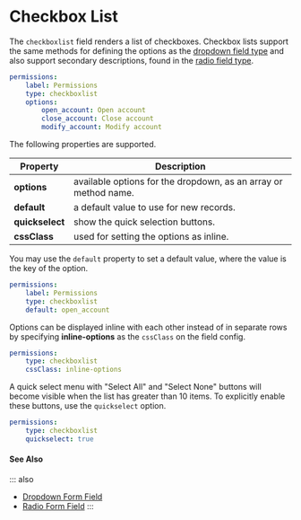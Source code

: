 # Checkbox List

The `checkboxlist` field renders a list of checkboxes. Checkbox lists support the same methods for defining the options as the [dropdown field type](./field-dropdown.md) and also support secondary descriptions, found in the [radio field type](./field-radio.md).

```yaml
permissions:
    label: Permissions
    type: checkboxlist
    options:
        open_account: Open account
        close_account: Close account
        modify_account: Modify account
```

The following properties are supported.

Property | Description
------------- | -------------
**options** | available options for the dropdown, as an array or method name.
**default** | a default value to use for new records.
**quickselect** | show the quick selection buttons.
**cssClass** | used for setting the options as inline.

You may use the `default` property to set a default value, where the value is the key of the option.


```yaml
permissions:
    label: Permissions
    type: checkboxlist
    default: open_account
```

Options can be displayed inline with each other instead of in separate rows by specifying **inline-options** as the `cssClass` on the field config.

```yaml
permissions:
    type: checkboxlist
    cssClass: inline-options
```

A quick select menu with "Select All" and "Select None" buttons will become visible when the list has greater than 10 items. To explicitly enable these buttons, use the `quickselect` option.

```yaml
permissions:
    type: checkboxlist
    quickselect: true
```

#### See Also

::: also
* [Dropdown Form Field](./field-dropdown.md)
* [Radio Form Field](./field-radio.md)
:::
